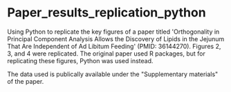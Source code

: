 # Paper_results_replication_python
Using Python to replicate the key figures of a paper titled 'Orthogonality in Principal Component Analysis Allows the Discovery of Lipids in the Jejunum That Are Independent of Ad Libitum Feeding' (PMID: 36144270). Figures 2, 3, and 4 were replicated. The original paper used R packages, but for replicating these figures, Python was used instead. 

The data used is publically available under the "Supplementary materials" of the paper.
